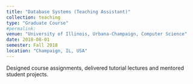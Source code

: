 ```yaml
---
title: "Database Systems (Teaching Assistant)"
collection: teaching
type: "Graduate Course"
#permalink:
venue: "University of Illinois, Urbana-Champaign, Computer Science"
date: 2018-08-01
semester: Fall 2018
location: "Champaign, IL, USA"
---
```


Designed course assignments, delivered tutorial lectures and mentored student projects.
